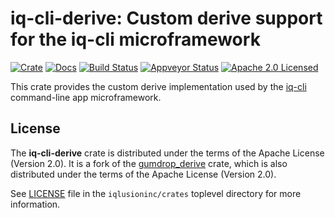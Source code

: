 # iq-cli-derive: Custom derive support for the iq-cli microframework

[![Crate][crate-image]][crate-link]
[![Docs][docs-image]][docs-link]
[![Build Status][build-image]][build-link]
[![Appveyor Status][appveyor-image]][appveyor-link]
[![Apache 2.0 Licensed][license-image]][license-link]

[crate-image]: https://img.shields.io/crates/v/iq-cli-derive.svg
[crate-link]: https://crates.io/crates/iq-cli-derive
[docs-image]: https://docs.rs/iq-cli-derive/badge.svg
[docs-link]: https://docs.rs/iq-cli-derive/
[build-image]: https://circleci.com/gh/iqlusioninc/crates.svg?style=shield
[build-link]: https://circleci.com/gh/iqlusioninc/crates
[appveyor-image]: https://ci.appveyor.com/api/projects/status/1ua33q2njho24e9h?svg=true
[appveyor-link]: https://ci.appveyor.com/project/tony-iqlusion/crates
[license-image]: https://img.shields.io/badge/license-Apache2.0-blue.svg
[license-link]: https://github.com/iqlusioninc/crates/blob/master/LICENSE

This crate provides the custom derive implementation used by the
[iq-cli] command-line app microframework.

[iq-cli]: https://github.com/iqlusioninc/crates/tree/master/iq-cli

## License

The **iq-cli-derive** crate is distributed under the terms of the
Apache License (Version 2.0). It is a fork of the [gumdrop_derive]
crate, which is also distributed under the terms of the Apache License
(Version 2.0).

See [LICENSE] file in the `iqlusioninc/crates` toplevel directory for more
information.

[gumdrop_derive]: https://github.com/murarth/gumdrop
[LICENSE]: https://github.com/iqlusioninc/crates/blob/master/LICENSE

